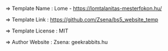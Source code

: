   =>  Template Name    : Lome - https://lomtalanitas-mesterfokon.hu/

  =>  Template Link    : https://github.com/Zsena/bs5_website_temp

  =>  Template License : MIT

  =>  Author Website   : Zsena: geekrabbits.hu